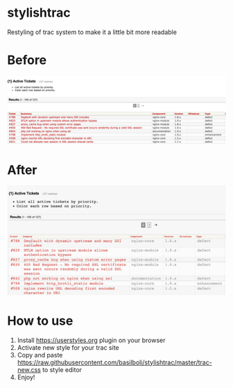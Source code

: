 # stylishtrac
Restyling of trac system to make it a little bit more readable

# Before 
![alt tag](https://raw.githubusercontent.com/basilboli/stylishtrac/master/before.png)

# After 
![alt tag](https://raw.githubusercontent.com/basilboli/stylishtrac/master/after.png)


# How to use 
1. Install https://userstyles.org plugin on your browser
2. Activate new style for your trac site
3. Copy and paste https://raw.githubusercontent.com/basilboli/stylishtrac/master/trac-new.css to style editor
4. Enjoy!
